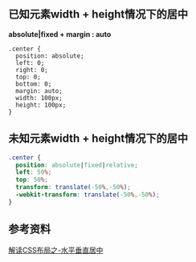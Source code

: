 ## 已知元素width + height情况下的居中
**absolute|fixed + margin : auto**
```csss
.center {
  position: absolute;
  left: 0;
  right: 0;
  top: 0;
  bottom: 0;
  margin: auto;
  width: 100px;
  height: 100px;
}
```

## 未知元素width + height情况下的居中
```css
.center {
  position: absolute|fixed|relative;
  left: 50%;
  top: 50%;
  transform: translate(-50%,-50%);
  -webkit-transform: translate(-50%,-50%);
}
```


## 参考资料
[解读CSS布局之-水平垂直居中](http://f2e.souche.com/blog/jie-du-cssbu-ju-zhi-shui-ping-chui-zhi-ju-zhong/)